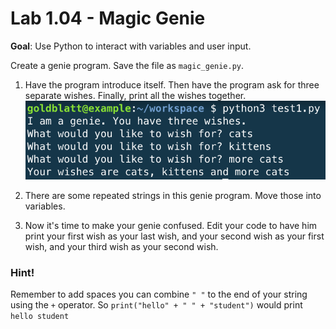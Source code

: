 # Lab 1.04 - Magic Genie

**Goal**: Use Python to interact with variables and user input. 

Create a genie program. Save the file as `magic_genie.py`. 

1. Have the program introduce itself. Then have the program ask for three separate wishes. Finally, print all the wishes together. ![magic_genie_output](magic_genie_output.png)

2.  There are some repeated strings in this genie program. Move those into variables.   

3.  Now it's time to make your genie confused. Edit your code to have him print your first wish as your last wish, and your second wish as your first wish, and your third wish as your second wish.  

### Hint!
Remember to add spaces you can combine `" "`  to the end of your string using the `+` operator. So `print("hello" + " " + "student")` would print `hello student`